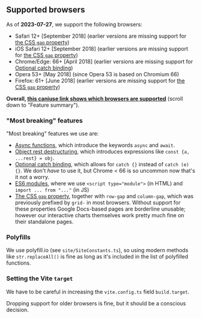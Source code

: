 ## Supported browsers

As of **2023-07-27**, we support the following browsers:

-   Safari 12+ [September 2018] (earlier versions are missing support for [the CSS `gap` property](https://caniuse.com/mdn-css_properties_gap_grid_context))
-   iOS Safari 12+ [September 2018] (earlier versions are missing support for [the CSS `gap` property](https://caniuse.com/mdn-css_properties_gap_grid_context))
-   Chrome/Edge: 66+ [April 2018] (earlier versions are missing support for [Optional catch binding](https://caniuse.com/mdn-javascript_statements_try_catch_optional_catch_binding))
-   Opera 53+ [May 2018] (since Opera 53 is based on Chromium 66)
-   Firefox: 61+ [June 2018] (earlier versions are missing support for [the CSS `gap` property](https://caniuse.com/mdn-css_properties_gap_grid_context))

**Overall, [this caniuse link shows which browsers are supported](https://caniuse.com/async-functions,mdn-css_properties_gap_grid_context,mdn-javascript_operators_destructuring_rest_in_objects,es6-module,mdn-javascript_statements_try_catch_optional_catch_binding)** (scroll down to "Feature summary").

### "Most breaking" features

"Most breaking" features we use are:

-   [Async functions](https://caniuse.com/async-functions), which introduce the keywords `async` and `await`.
-   [Object rest destructuring](https://caniuse.com/mdn-javascript_operators_destructuring_rest_in_objects), which introduces expressions like `const {a, ...rest} = obj`.
-   [Optional catch binding](https://caniuse.com/mdn-javascript_statements_try_catch_optional_catch_binding), which allows for `catch {}` instead of `catch (e) {}`.
    We don't _have_ to use it, but Chrome < 66 is so uncommon now that's it not a worry.
-   [ES6 modules](https://caniuse.com/es6-module), where we use `<script type="module">` (in HTML) and `import ... from "..."` (in JS)
-   [The CSS `gap` property](https://caniuse.com/mdn-css_properties_gap_grid_context), together with `row-gap` and `column-gap`, which was previously prefixed by `grid-` in most browsers. Without support for these properties Google Docs-based pages are borderline unusable; however our interactive charts themselves work pretty much fine on their standalone pages.

### Polyfills

We use polyfill.io (see `site/SiteConstants.ts`), so using modern methods like `str.replaceAll()` is fine as long as it's included in the list of polyfilled functions.

### Setting the Vite `target`

We have to be careful in increasing the `vite.config.ts` field `build.target`.

Dropping support for older browsers is fine, but it should be a conscious decision.
